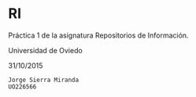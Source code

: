 # RI
Práctica 1 de la asignatura Repositorios de Información.

Universidad de Oviedo

31/10/2015

```
Jorge Sierra Miranda
UO226566
```
